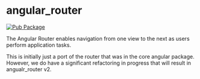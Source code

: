 # angular_router
<!-- Badges -->

[![Pub Package](https://img.shields.io/pub/v/angular_router.svg)](https://pub.dartlang.org/packages/angular_router)

The Angular Router enables navigation from one view to the next as users perform
application tasks.

This is initially just a port of the router that was in the core angular
package.
However, we do have a significant refactoring in progress that will result in
angualr_router v2.
